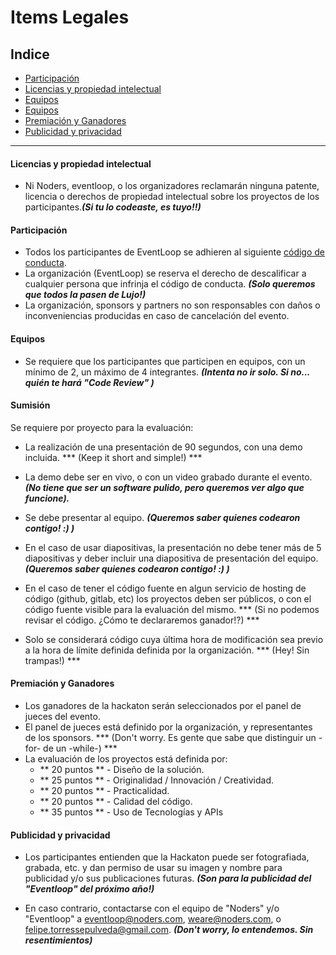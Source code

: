 # Items Legales

## Indice
- [Participación](#participation)
- [Licencias y propiedad intelectual](#licensing_and_intellectual_property)
- [Equipos](#teams)
- [Equipos](#submission)
- [Premiación y Ganadores](#winners)
- [Publicidad y privacidad](#publicity_and_privacy)

-----


#### <a name="licensing_and_intellectual_property"></a>Licencias y propiedad intelectual

- Ni Noders, eventloop, o los organizadores reclamarán ninguna patente, licencia o derechos de propiedad intelectual sobre los proyectos de los participantes.***(Si tu lo codeaste, es tuyo!!)***


#### <a name="participation"></a>Participación

- Todos los participantes de EventLoop se adhieren al siguiente [código de conducta](https://github.com/Noders/code_of_conduct).
- La organización (EventLoop) se reserva el derecho de descalificar a cualquier persona que infrinja el código de conducta. ***(Solo queremos que todos la pasen de Lujo!)***
- La organización, sponsors y partners no son responsables con daños o inconveniencias producidas en caso de cancelación del evento.


#### <a name="teams"></a>Equipos

- Se requiere que los participantes que participen en equipos, con un mínimo de 2, un máximo de 4 integrantes. ***(Intenta no ir solo. Si no... quién te hará "Code Review" )***


#### <a name="submission"></a>Sumisión

Se requiere por proyecto para la evaluación:
- La realización de una presentación de 90 segundos, con una demo incluida. *** (Keep it short and simple!) ***
- La demo debe ser en vivo, o con un video grabado durante el evento. ***(No tiene que ser un software pulido, pero queremos ver algo que funcione).***
- Se debe presentar al equipo. ***(Queremos saber quienes codearon contigo! :) )***

- En el caso de usar diapositivas, la presentación no debe tener más de 5 diapositivas y deber incluir una diapositiva de presentación del equipo. ***(Queremos saber quienes codearon contigo! :) )***


- En el caso de tener el código fuente en algun servicio de hosting de código (github, gitlab, etc) los proyectos deben ser públicos, o con el código fuente visible para la evaluación del mismo. *** (Si no podemos revisar el código. ¿Cómo te declararemos ganador!?) ***
- Solo se considerará código cuya última hora de modificación sea previo a la hora de límite definida definida por la organización. *** (Hey! Sin trampas!) ***


#### <a name="winners"></a>Premiación y Ganadores

- Los ganadores de la hackaton serán seleccionados por el panel de jueces del evento.
- El panel de jueces está definido por la organización, y representantes de los sponsors. *** (Don't worry. Es gente que sabe que distinguir un -for- de un -while-) ***
- La evaluación de los proyectos está definida por:
  - ** 20 puntos ** - Diseño de la solución.
  - ** 25 puntos ** - Originalidad / Innovación / Creatividad.
  - ** 20 puntos ** - Practicalidad.
  - ** 20 puntos ** - Calidad del código.
  - ** 35 puntos ** - Uso de Tecnologías y APIs


#### <a name="publicity_and_privacy"></a>Publicidad y privacidad

- Los participantes entienden que la Hackaton puede ser fotografiada, grabada, etc. y dan permiso de usar su imagen y nombre para publicidad y/o sus publicaciones futuras. ***(Son para la publicidad del "Eventloop" del próximo año!)***

- En caso contrario, contactarse con el equipo de "Noders" y/o "Eventloop" a [eventloop@noders.com](mailto:eventloop@noders.com), [weare@noders.com](mailto:weare@noders.com), o [felipe.torressepulveda@gmail.com](mailto:felipe.torressepulveda@gmail.com). ***(Don't worry, lo entendemos. Sin resentimientos)***
